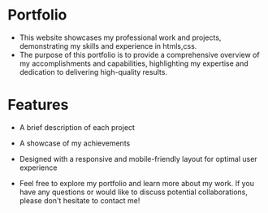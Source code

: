 # Portfolio 

* This website showcases my professional work and projects, demonstrating my skills and experience in htmls,css. 
* The purpose of this portfolio is to provide a comprehensive overview of my accomplishments and capabilities, highlighting my expertise   and dedication to delivering high-quality results.

# Features
* A brief description of each project
* A showcase of my achievements
* Designed with a responsive and mobile-friendly layout for optimal user experience

* Feel free to explore my portfolio and learn more about my work. If you have any questions or would like to discuss potential collaborations, please don't hesitate to contact me!
